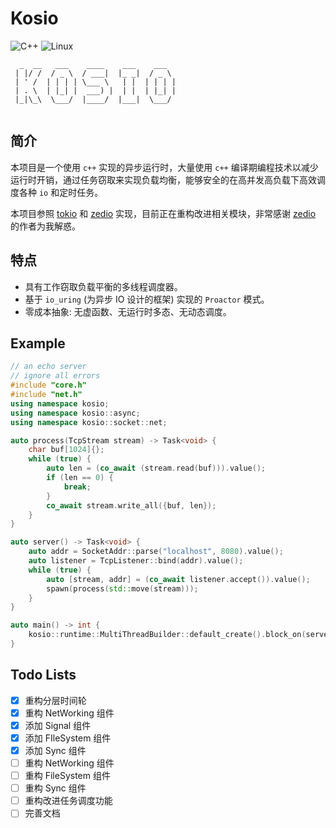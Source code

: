 # Kosio

 ![C++](https://img.shields.io/badge/standard-C++23-00599C?logo=cplusplus&logoColor=white) ![Linux](https://img.shields.io/badge/platform-linux-dimgray)

```
  _  __   ___    ____    ___    ___  
 | |/ /  / _ \  / ___|  |_ _|  / _ \ 
 | ' /  | | | | \___ \   | |  | | | |
 | . \  | |_| |  ___) |  | |  | |_| |
 |_|\_\  \___/  |____/  |___|  \___/ 
                                     
```

## 简介

本项目是一个使用 `c++` 实现的异步运行时，大量使用 `c++` 编译期编程技术以减少运行时开销，通过任务窃取来实现负载均衡，能够安全的在高并发高负载下高效调度各种 `io` 和定时任务。

本项目参照 [tokio](https://github.com/tokio-rs/tokio) 和 [zedio](https://github.com/8sileus/zedio) 实现，目前正在重构改进相关模块，非常感谢 [zedio](https://github.com/8sileus/zedio) 的作者为我解惑。



## 特点

- 具有工作窃取负载平衡的多线程调度器。
- 基于 `io_uring` (为异步 IO 设计的框架) 实现的 `Proactor` 模式。
- 零成本抽象: 无虚函数、无运行时多态、无动态调度。



## Example

```c++
// an echo server
// ignore all errors
#include "core.h"
#include "net.h"
using namespace kosio;
using namespace kosio::async;
using namespace kosio::socket::net;

auto process(TcpStream stream) -> Task<void> {
    char buf[1024]{};
    while (true) {
        auto len = (co_await (stream.read(buf))).value();
        if (len == 0) {
            break;
        }
        co_await stream.write_all({buf, len});
    }
}

auto server() -> Task<void> {
    auto addr = SocketAddr::parse("localhost", 8080).value();
    auto listener = TcpListener::bind(addr).value();
    while (true) {
        auto [stream, addr] = (co_await listener.accept()).value();
        spawn(process(std::move(stream)));
    }
}

auto main() -> int {
    kosio::runtime::MultiThreadBuilder::default_create().block_on(server());
}
```

## Todo Lists

- [x] 重构分层时间轮
- [x] 重构 NetWorking 组件
- [x] 添加 Signal 组件
- [x] 添加 FIleSystem 组件
- [x] 添加 Sync 组件
- [ ] 重构 NetWorking 组件
- [ ] 重构 FileSystem 组件
- [ ] 重构 Sync 组件
- [ ] 重构改进任务调度功能
- [ ] 完善文档
